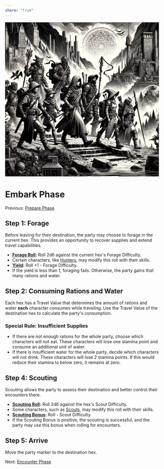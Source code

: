 ```yaml
---  
share: "true"  
---  
```

  
  
![Pasted image 20240126173529](./Pasted%20image%2020240126173529.png)  
  
# Embark Phase  
Previous: [Prepare Phase](./Prepare%20Phase.html)  
  
## **Step 1: Forage**  
  
Before leaving for their destination, the party may choose to forage in the current hex. This provides an opportunity to recover supplies and extend travel capabilities.  
  
- **[Forage Roll](./Forage%20Roll.html):** Roll 2d6 against the current hex's Forage Difficulty.  
- Certain characters, like [Hunters](./Hunters.html), may modify this roll with their skills.  
- **[Yield](./Yield.html):** Roll +1 - Forage Difficulty.  
- If the yield is less than 1, foraging fails. Otherwise, the party gains that many rations and water.  
  
## **Step 2: Consuming Rations and Water**  
  
Each hex has a Travel Value that determines the amount of rations and water **each** character consumes while traveling. Use the Travel Value of the destination hex to calculate the party's consumption.  
  
### Special Rule: Insufficient Supplies  
  
- If there are not enough rations for the whole party, choose which characters will not eat. These characters will lose one stamina point and consume an additional unit of water.  
- If there is insufficient water for the whole party, decide which characters will not drink. These characters will lose 2 stamina points. If this would reduce their stamina to below zero, it remains at zero.  
  
## **Step 4: Scouting**  
  
Scouting allows the party to assess their destination and better control their encounters there.  
- **[Scouting Roll](./Scouting%20Roll.html):** Roll 2d6 against the hex's Scout Difficulty.  
- Some characters, such as [Scouts](./Scouts.html), may modify this roll with their skills.  
- **[Scouting Bonus](./Scouting%20Bonus.html):** Roll - Scout Difficulty.  
- If the Scouting Bonus is positive, the scouting is successful, and the party may use this bonus when rolling for encounters.  
  
## Step 5: Arrive  
  
Move the party marker to the destination hex.  
  
Next: [Encounter Phase](./Encounter%20Phase.html)